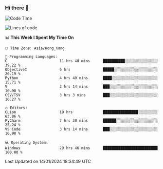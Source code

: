 ### Hi there 👋

<!--
**RoiexLee/RoiexLee** is a ✨ _special_ ✨ repository because its `README.md` (this file) appears on your GitHub profile.

Here are some ideas to get you started:

- 🔭 I’m currently working on ...
- 🌱 I’m currently learning ...
- 👯 I’m looking to collaborate on ...
- 🤔 I’m looking for help with ...
- 💬 Ask me about ...
- 📫 How to reach me: ...
- 😄 Pronouns: ...
- ⚡ Fun fact: ...
-->

<!--START_SECTION:waka-->
![Code Time](http://img.shields.io/badge/Code%20Time-466%20hrs%2050%20mins-blue)

![Lines of code](https://img.shields.io/badge/From%20Hello%20World%20I%27ve%20Written-37.4%20thousand%20lines%20of%20code-blue)

📊 **This Week I Spent My Time On** 

```text
🕑︎ Time Zone: Asia/Hong_Kong

💬 Programming Languages: 
C                        11 hrs 40 mins      ██████████░░░░░░░░░░░░░░░   39.22 % 
ObjectiveC               6 hrs               █████░░░░░░░░░░░░░░░░░░░░   20.19 % 
Python                   4 hrs 40 mins       ████░░░░░░░░░░░░░░░░░░░░░   15.71 % 
V                        3 hrs 14 mins       ███░░░░░░░░░░░░░░░░░░░░░░   10.90 % 
CSV/TSV                  3 hrs 3 mins        ███░░░░░░░░░░░░░░░░░░░░░░   10.27 % 

🔥 Editors: 
CLion                    19 hrs              ████████████████░░░░░░░░░   63.86 % 
PyCharm                  7 hrs 30 mins       ██████░░░░░░░░░░░░░░░░░░░   25.24 % 
VS Code                  3 hrs 14 mins       ███░░░░░░░░░░░░░░░░░░░░░░   10.90 % 

💻 Operating System: 
Windows                  29 hrs 46 mins      █████████████████████████   100.00 % 
```


 Last Updated on 14/01/2024 18:34:49 UTC
<!--END_SECTION:waka-->
